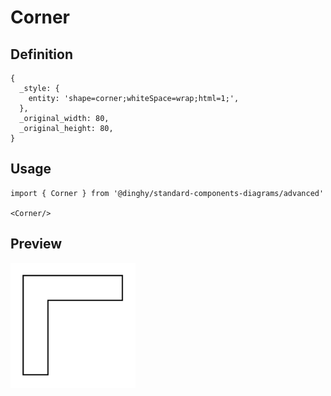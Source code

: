 # Corner

## Definition

```
{
  _style: { 
    entity: 'shape=corner;whiteSpace=wrap;html=1;',
  },
  _original_width: 80,
  _original_height: 80,
}
```

## Usage

```
import { Corner } from '@dinghy/standard-components-diagrams/advanced'

<Corner/>
```

## Preview

<img src="./corner.png" width="200"/>
